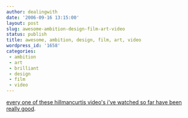 ```yaml
---
author: dealingwith
date: '2006-09-16 13:15:00'
layout: post
slug: awesome-ambition-design-film-art-video
status: publish
title: awesome, ambition, design, film, art, video
wordpress_id: '1658'
categories:
 - ambition
 - art
 - brilliant
 - design
 - film
 - video
---
```


[every one of these hillmancurtis video's i've watched so far have been really
good][1].

   [1]: http://www.hillmancurtis.com/hc_web/film_video.shtml

